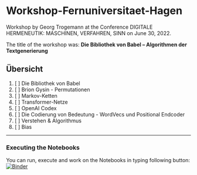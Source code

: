 # Workshop-Fernuniversitaet-Hagen
Workshop by Georg Trogemann at the Conference DIGITALE HERMENEUTIK: MASCHINEN, VERFAHREN, SINN on June 30, 2022.

The title of the workshop was:
**Die Bibliothek von Babel – Algorithmen der Textgenerierung**

## Übersicht

1. [ ] Die Bibliothek von Babel
2. [ ] Brion Gysin - Permutationen   
3. [ ] Markov-Ketten
4. [ ] Transformer-Netze
5. [ ] OpenAI Codex
6. [ ] Die Codierung von Bedeutung - WordVecs und Positional Endcoder
7. [ ] Verstehen & Algorithmus
8. [ ] Bias

----

### Executing the Notebooks

You can run, execute and work on the Notebooks in typing following button: [![Binder](https://mybinder.org/badge_logo.svg)](https://mybinder.org/v2/gh/experimental-informatics/Workshop-Fernuni-Hagen/HEAD)

